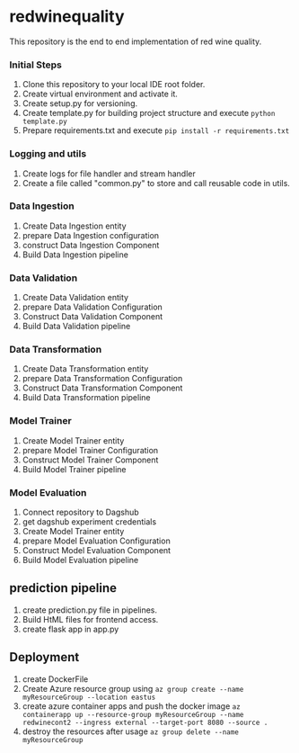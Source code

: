 # redwinequality
This repository is the end to end implementation of red wine quality. 

### Initial Steps
1. Clone this repository to your local IDE root folder.
2. Create virtual environment and activate it.
3. Create setup.py for versioning.
4. Create template.py for building project structure and execute ```python template.py```
5. Prepare requirements.txt and execute ```pip install -r requirements.txt```

### Logging and utils

1. Create logs for file handler and stream handler
2. Create a file called "common.py" to store and call reusable code in utils.


### Data Ingestion

1. Create Data Ingestion entity
2. prepare Data Ingestion configuration
3. construct Data Ingestion Component
4. Build Data Ingestion pipeline

### Data Validation

1. Create Data Validation entity
2. prepare Data Validation Configuration
3. Construct Data Validation Component
4. Build Data Validation pipeline

### Data Transformation

1. Create Data Transformation entity
2. prepare Data Transformation Configuration
3. Construct Data Transformation Component
4. Build Data Transformation pipeline

### Model Trainer

1. Create Model Trainer entity
2. prepare Model Trainer Configuration
3. Construct Model Trainer Component
4. Build Model Trainer pipeline

### Model Evaluation

1. Connect repository to Dagshub
2. get dagshub experiment credentials
3. Create Model Trainer entity
4. prepare Model Evaluation Configuration
5. Construct Model Evaluation Component
6. Build Model Evaluation pipeline

## prediction pipeline

1. create prediction.py file in pipelines.
2. Build HtML files for frontend access.
3. create flask app in app.py

## Deployment

1. create DockerFile
2. Create Azure resource group using ```az group create --name myResourceGroup --location eastus```
3. create azure container apps and push the docker image ```az containerapp up --resource-group myResourceGroup --name redwinecont2 --ingress external --target-port 8080 --source .```
4. destroy the resources after usage ```az group delete --name myResourceGroup```